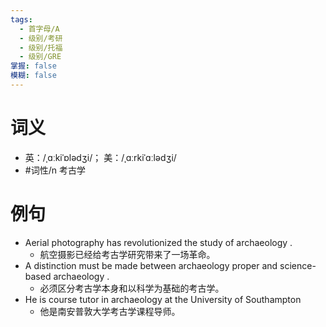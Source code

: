 ```yaml
---
tags:
  - 首字母/A
  - 级别/考研
  - 级别/托福
  - 级别/GRE
掌握: false
模糊: false
---
```

# 词义
- 英：/ˌɑːkiˈɒlədʒi/； 美：/ˌɑːrkiˈɑːlədʒi/
- #词性/n  考古学
# 例句
- Aerial photography has revolutionized the study of archaeology .
	- 航空摄影已经给考古学研究带来了一场革命。
- A distinction must be made between archaeology proper and science-based archaeology .
	- 必须区分考古学本身和以科学为基础的考古学。
- He is course tutor in archaeology at the University of Southampton
	- 他是南安普敦大学考古学课程导师。
